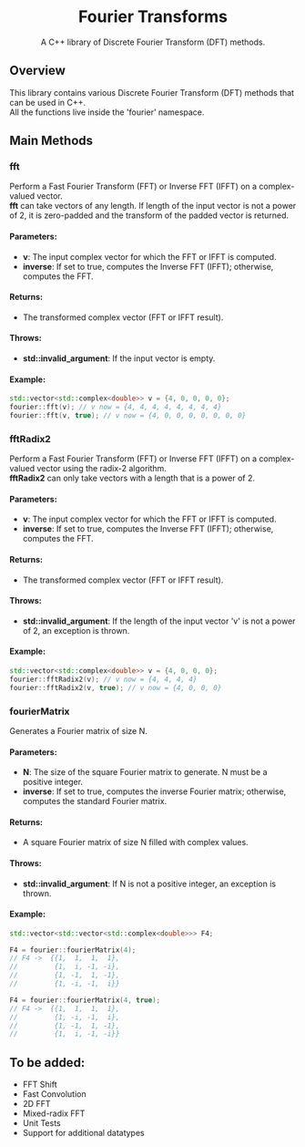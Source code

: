 <h1 align="center">Fourier Transforms</h1>
<p align="center">A C++ library of Discrete Fourier Transform (DFT) methods.</p>

## Overview

This library contains various Discrete Fourier Transform (DFT) methods that can be used in C++. </br>
All the functions live inside the 'fourier' namespace. 

## Main Methods

### **fft**

Perform a Fast Fourier Transform (FFT) or Inverse FFT (IFFT) on a complex-valued vector. </br>
**fft** can take vectors of any length. If length of the input vector is not a power of 2, it is zero-padded and the transform of the padded vector is returned.

#### Parameters:
 * **v**: The input complex vector for which the FFT or IFFT is computed.
 * **inverse**: If set to true, computes the Inverse FFT (IFFT); otherwise, computes the FFT.

#### Returns:
 * The transformed complex vector (FFT or IFFT result).

#### Throws:
 * **std::invalid_argument**: If the input vector is empty.

#### Example:
```c++
std::vector<std::complex<double>> v = {4, 0, 0, 0, 0};
fourier::fft(v); // v now = {4, 4, 4, 4, 4, 4, 4, 4}
fourier::fft(v, true); // v now = {4, 0, 0, 0, 0, 0, 0, 0}
```

### **fftRadix2**

Perform a Fast Fourier Transform (FFT) or Inverse FFT (IFFT) on a complex-valued vector using the radix-2 algorithm. </br>
**fftRadix2** can only take vectors with a length that is a power of 2.

#### Parameters:
 * **v**: The input complex vector for which the FFT or IFFT is computed.
 * **inverse**: If set to true, computes the Inverse FFT (IFFT); otherwise, computes the FFT.

#### Returns:
 * The transformed complex vector (FFT or IFFT result).

#### Throws:
 * **std::invalid_argument**: If the length of the input vector 'v' is not a power of 2, an exception is thrown.

#### Example:
```c++
std::vector<std::complex<double>> v = {4, 0, 0, 0};
fourier::fftRadix2(v); // v now = {4, 4, 4, 4}
fourier::fftRadix2(v, true); // v now = {4, 0, 0, 0}
```

### **fourierMatrix**

Generates a Fourier matrix of size N.

#### Parameters:
 * **N**: The size of the square Fourier matrix to generate. N must be a positive integer.
 * **inverse**: If set to true, computes the inverse Fourier matrix; otherwise, computes the standard Fourier matrix.

#### Returns:
 * A square Fourier matrix of size N filled with complex values.

#### Throws:
 * **std::invalid_argument**: If N is not a positive integer, an exception is thrown.

#### Example:
```c++
std::vector<std::vector<std::complex<double>>> F4;

F4 = fourier::fourierMatrix(4);
// F4 ->  {{1,  1,  1,  1},
//         {1,  i, -1, -i},
//         {1, -1,  1, -1},
//         {1, -i, -1,  i}}

F4 = fourier::fourierMatrix(4, true);
// F4 ->  {{1,  1,  1,  1},
//         {1, -i, -1,  i},
//         {1, -1,  1, -1},
//         {1,  i, -1, -i}}
```

## To be added:
 * FFT Shift
 * Fast Convolution
 * 2D FFT
 * Mixed-radix FFT
 * Unit Tests
 * Support for additional datatypes
